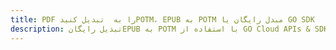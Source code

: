 ---title: PDF را به  تبدیل کنیدPOTM، EPUB به POTM مبدل رایگان یا GO SDKdescription: تبدیل رایگانEPUB به POTM با استفاده از GO Cloud APIs & SDK همچنین اسناد PDF را در Cloud ایجاد، ویرایش و رندر کنید.---